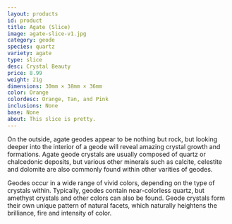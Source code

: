 ```yaml
---
layout: products
id: product
title: Agate (Slice)
image: agate-slice-v1.jpg
category: geode
species: quartz
variety: agate
type: slice
desc: Crystal Beauty
price: 8.99
weight: 21g
dimensions: 30mm × 38mm × 36mm
color: Orange
colordesc: Orange, Tan, and Pink
inclusions: None
base: None
about: This slice is pretty.
---
```


On the outside, agate geodes appear to be nothing but rock, but looking deeper into the interior of a geode will reveal amazing crystal growth and formations. Agate geode crystals are usually composed of quartz or chalcedonic deposits, but various other minerals such as calcite, celestite and dolomite are also commonly found within other varities of geodes.

Geodes occur in a wide range of vivid colors, depending on the type of crystals within. Typically, geodes contain near-colorless quartz, but amethyst crystals and other colors can also be found. Geode crystals form their own unique pattern of natural facets, which naturally heightens the brilliance, fire and intensity of color.